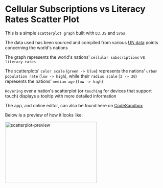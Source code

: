 # Cellular Subscriptions vs Literacy Rates Scatter Plot
This is a simple `scatterplot graph` built with `D3.JS` and `SVGs`

The data used has been sourced and compiled from various [UN data](https://data.un.org/) points concerning the world's nations

The graph represents the world's nations' `cellular subscriptions` vs `literacy rates`

The scatterplots' `color scale` (`green -> blue`) represents the nations' `urban population rate` (`low -> high`), while their `radius scale` (`3 -> 30`) represents the nations' `median age` (`low -> high`)

`Hovering` over a nation's scatterplot (or `touching` for devices that support touch) displays a tooltip with more detailed information

The app, and online editor, can also be found here on [CodeSandbox](https://codesandbox.io/s/d3-cellular-subscriptions-vs-literacy-rates-scatter-plot-using-svg-juovf)

Below is a preview of how it looks like:

<img src="https://i.ibb.co/vhFCXtD/d3-cellular-subscriptions-vs-literacy-rates-scatter-plot-using-svg.gif" width="300" height="200" alt="scatterplot-preview" />
